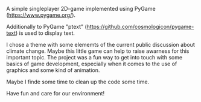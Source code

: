 A simple singleplayer 2D-game implemented using PyGame (https://www.pygame.org/).

Additionally to PyGame "ptext" (https://github.com/cosmologicon/pygame-text) is used to display text.

I chose a theme with some elememts of the current public discussion about climate change. Maybe this little game can help to 
raise awarness for this important topic.
The project was a fun way to get into touch with some basics of game development, especially when it comes to the use of
graphics and some kind of animation.

Maybe I finde some time to clean up the code some time.

Have fun and care for our environment!
